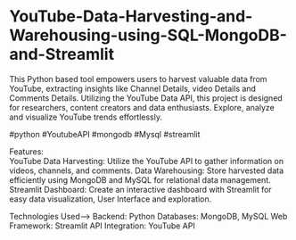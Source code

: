 # YouTube-Data-Harvesting-and-Warehousing-using-SQL-MongoDB-and-Streamlit
This Python based tool empowers users to harvest valuable data from YouTube, extracting insights like Channel Details, video Details and Comments Details. Utilizing the YouTube Data API, this project is designed for researchers, content creators and data enthusiasts. Explore, analyze and visualize YouTube trends effortlessly.  

#python  #YoutubeAPI  #mongodb  #Mysql  #streamlit  

Features:  
YouTube Data Harvesting: Utilize the YouTube API to gather information on videos, channels, and comments.
Data Warehousing: Store harvested data efficiently using MongoDB and MySQL for relational data management.
Streamlit Dashboard: Create an interactive dashboard with Streamlit for easy data visualization, User Interface and exploration.

Technologies Used-->
Backend: Python
Databases: MongoDB, MySQL
Web Framework: Streamlit
API Integration: YouTube API
